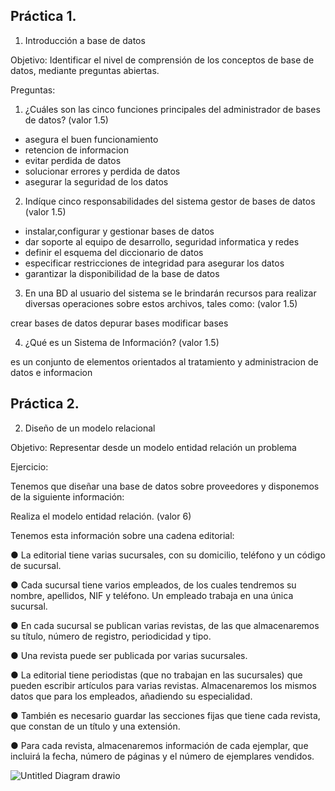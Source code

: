 ## Práctica 1.

1. Introducción a base de datos

Objetivo: Identificar el nivel de comprensión de los conceptos de base de datos,
mediante preguntas abiertas.
 
Preguntas:

1. ¿Cuáles son las cinco funciones principales del administrador de bases de datos?
(valor 1.5)

- asegura el buen funcionamiento 
- retencion de informacion 
- evitar perdida de datos
- solucionar errores y perdida de datos 
- asegurar la seguridad de los datos

2. Indíque cinco responsabilidades del sistema gestor de bases de datos (valor 1.5)

- instalar,configurar y gestionar bases de datos
- dar soporte al equipo de desarrollo, seguridad informatica y redes
- definir el esquema del diccionario de datos
- especificar restricciones de integridad para asegurar los datos
- garantizar la disponibilidad de la base de datos 

3. En una BD al usuario del sistema se le brindarán recursos para realizar diversas
operaciones sobre estos archivos, tales como: (valor 1.5)

crear bases de datos
depurar bases
modificar bases

4. ¿Qué es un Sistema de Información? (valor 1.5)

es un conjunto de elementos orientados al tratamiento y administracion de datos e informacion 

## Práctica 2.

2. Diseño de un modelo relacional

Objetivo: Representar desde un modelo entidad relación un problema


Ejercicio:

Tenemos que diseñar una base de datos sobre proveedores y disponemos de la siguiente
información:

Realiza el modelo entidad relación. (valor 6)

Tenemos esta información sobre una cadena editorial:

● La editorial tiene varias sucursales, con su domicilio, teléfono y un código de
sucursal.

● Cada sucursal tiene varios empleados, de los cuales tendremos su nombre,
apellidos, NIF y teléfono. Un empleado trabaja en una única sucursal.

● En cada sucursal se publican varias revistas, de las que almacenaremos su título,
número de registro, periodicidad y tipo.

● Una revista puede ser publicada por varias sucursales.

● La editorial tiene periodistas (que no trabajan en las sucursales) que pueden
escribir artículos para varias revistas. Almacenaremos los mismos datos que para
los empleados, añadiendo su especialidad.

● También es necesario guardar las secciones fijas que tiene cada revista, que
constan de un título y una extensión.

● Para cada revista, almacenaremos información de cada ejemplar, que incluirá la
fecha, número de páginas y el número de ejemplares vendidos.

![Untitled Diagram drawio](https://user-images.githubusercontent.com/105729934/169089480-db30c9b1-14d1-46a3-8472-fb504c217630.png)
